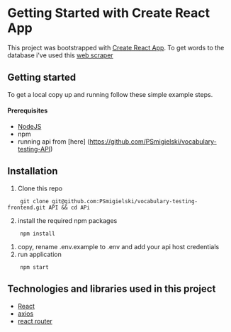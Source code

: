 # Getting Started with Create React App

This project was bootstrapped with [Create React App](https://github.com/facebook/create-react-app).
To get words to the database i've used this [web scraper](https://github.com/PSmigielski/english-words-webscraper)


## Getting started

To get a local copy up and running follow these simple example steps.


#### Prerequisites

  - [NodeJS](https://nodejs.org/en/)
  - npm
  - running api from [here] (https://github.com/PSmigielski/vocabulary-testing-API)

## Installation
1. Clone this repo
```  
    git clone git@github.com:PSmigielski/vocabulary-testing-frontend.git API && cd APi
```
2. install the required npm packages

```
    npm install
```
1. copy, rename .env.example to .env and add your api host credentials 
2. run application
```
    npm start
```

## Technologies and libraries used in this project
 - [React](https://reactjs.org/)
 - [axios](https://github.com/axios/axios)
 - [react router](https://reactrouter.com/)